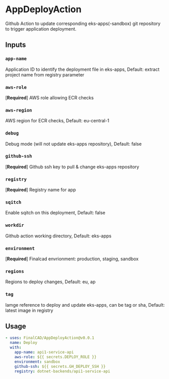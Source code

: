 
# AppDeployAction

Github Action to update corresponding eks-apps(-sandbox) git repository to trigger application deployment.

## Inputs
### `app-name`
Application ID to identify the deployment file in eks-apps, Default: extract project name from registry parameter

### `aws-role`
[**Required**] AWS role allowing ECR checks

### `aws-region`
AWS region for ECR checks, Default: eu-central-1

### `debug`
Debug mode (will not update eks-apps repository), Default: false

### `github-ssh`
[**Required**] Github ssh key to pull & change eks-apps repository

### `registry`
[**Required**] Registry name for app

### `sqitch`
Enable sqitch on this deployment, Default: false

### `workdir`
Github action working directory, Default: eks-apps

### `environment`
[**Required**] Finalcad envrionment: production, staging, sandbox

### `regions`
Regions to deploy changes, Default: eu, ap

### `tag`
Iamge reference to deploy and update eks-apps, can be tag or sha, Default: latest image in registry

## Usage

```yaml
- uses: FinalCAD/AppDeployAction@v0.0.1
  name: Deploy
  with:
    app-name: api1-service-api
    aws-role: ${{ secrets.DEPLOY_ROLE }}
    environment: sandbox
    github-ssh: ${{ secrets.GH_DEPLOY_SSH }}
    registry: dotnet-backends/api1-service-api
```
